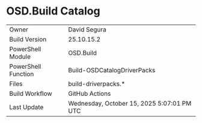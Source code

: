 ﻿# OSD.Build Catalog

| | |
|-|-|
| Owner | David Segura |
| Build Version | 25.10.15.2 |
| PowerShell Module | OSD.Build |
| PowerShell Function | Build-OSDCatalogDriverPacks |
| Files | build-driverpacks.* |
| Build Workflow | GitHub Actions |
| Last Update | Wednesday, October 15, 2025 5:07:01 PM UTC |
